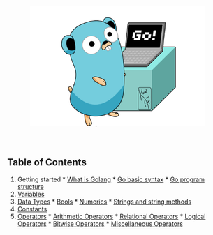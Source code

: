 <h1 align="center">
	<img width="400" src="media/go.png" alt="Gopher">
	<br>
	<br>
</h1>

## Table of Contents
  1. Getting started
    * [What is Golang](examples/getting_started/what_is_golang.md)
    * [Go basic syntax](examples/getting_started/go_syntax.md)
    * [Go program structure](examples/getting_started/go_program_structure.md)
  2. [Variables](examples/variables/variables.go)
  3. [Data Types](examples/data_types)
    * [Bools](examples/data_types/bool/bool.go)
    * [Numerics](examples/data_types/numeric/numeric.go)
    * [Strings and string methods](examples/data_types/string/string.go)
  4. [Constants](examples/constant/constant.go) 
  5. [Operators](examples/operators)
    * [Arithmetic Operators](examples/operators/arithmetic/arithmetic.go)
    * [Relational Operators](examples/operators/relational/relational.go)
    * [Logical Operators](examples/operators/logical/logical.go)
    * [Bitwise Operators](examples/operators/bitwise/bitwise.go)
    * [Miscellaneous Operators](examples/operators/misc/misc.go)
